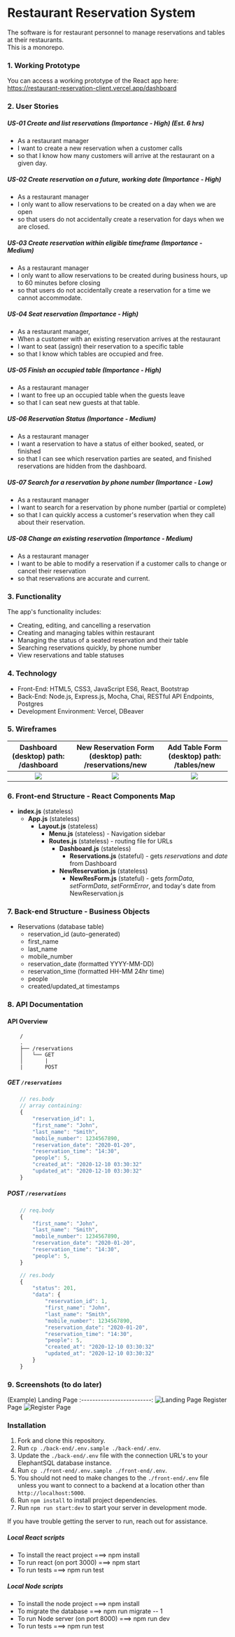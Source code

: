 # Restaurant Reservation System

The software is for restaurant personnel to manage reservations and tables at their restaurants.  
This is a monorepo.

### 1. Working Prototype

You can access a working prototype of the React app here: https://restaurant-reservation-client.vercel.app/dashboard

### 2. User Stories

##### US-01 Create and list reservations (Importance - High) (Est. 6 hrs)

- As a restaurant manager
- I want to create a new reservation when a customer calls
- so that I know how many customers will arrive at the restaurant on a given day.

##### US-02 Create reservation on a future, working date (Importance - High)

- As a restaurant manager
- I only want to allow reservations to be created on a day when we are open
- so that users do not accidentally create a reservation for days when we are closed.

##### US-03 Create reservation within eligible timeframe (Importance - Medium)

- As a restaurant manager
- I only want to allow reservations to be created during business hours, up to 60 minutes before closing
- so that users do not accidentally create a reservation for a time we cannot accommodate.

##### US-04 Seat reservation (Importance - High)

- As a restaurant manager,
- When a customer with an existing reservation arrives at the restaurant
- I want to seat (assign) their reservation to a specific table
- so that I know which tables are occupied and free.

##### US-05 Finish an occupied table (Importance - High)

- As a restaurant manager
- I want to free up an occupied table when the guests leave
- so that I can seat new guests at that table.

##### US-06 Reservation Status (Importance - Medium)

- As a restaurant manager
- I want a reservation to have a status of either booked, seated, or finished
- so that I can see which reservation parties are seated, and finished reservations are hidden from the dashboard.

##### US-07 Search for a reservation by phone number (Importance - Low)

- As a restaurant manager
- I want to search for a reservation by phone number (partial or complete)
- so that I can quickly access a customer's reservation when they call about their reservation.

##### US-08 Change an existing reservation (Importance - Medium)

- As a restaurant manager
- I want to be able to modify a reservation if a customer calls to change or cancel their reservation
- so that reservations are accurate and current.

### 3. Functionality

The app's functionality includes:

- Creating, editing, and cancelling a reservation
- Creating and managing tables within restaurant
- Managing the status of a seated reservation and their table
- Searching reservations quickly, by phone number
- View reservations and table statuses

### 4. Technology

- Front-End: HTML5, CSS3, JavaScript ES6, React, Bootstrap
- Back-End: Node.js, Express.js, Mocha, Chai, RESTful API Endpoints, Postgres
- Development Environment: Vercel, DBeaver

### 5. Wireframes

|       Dashboard (desktop) path: /dashboard       | New Reservation Form (desktop) path: /reservations/new  |      Add Table Form (desktop) path: /tables/new       |
| :----------------------------------------------: | :-----------------------------------------------------: | :---------------------------------------------------: |
| <img src="./resources/wireframes/Dashboard.svg"> | <img src="./resources/wireframes/Reservation-Form.svg"> | <img src="./resources/wireframes/Add-Table-Form.svg"> |

### 6. Front-end Structure - React Components Map

- **index.js** (stateless)
  - **App.js** (stateless)
    - **Layout.js** (stateless)
      - **Menu.js** (stateless) - Navigation sidebar
      - **Routes.js** (stateless) - routing file for URLs
        - **Dashboard.js** (stateless)
          - **Reservations.js** (stateful) - gets _reservations_ and _date_ from Dashboard
        - **NewReservation.js** (stateless)
          - **NewResForm.js** (stateful) - gets _formData_, _setFormData_, _setFormError_, and today's date from NewReservation.js

### 7. Back-end Structure - Business Objects

- Reservations (database table)
  - reservation_id (auto-generated)
  - first_name
  - last_name
  - mobile_number
  - reservation_date (formatted YYYY-MM-DD)
  - reservation_time (formatted HH-MM 24hr time)
  - people
  - created/updated_at timestamps

### 8. API Documentation

#### API Overview

```text
    /
    .
    ├── /reservations
    │   └── GET
    │       |
    |       POST
```

##### GET `/reservations`

```js
    // res.body
    // array containing:
    {
        "reservation_id": 1,
        "first_name": "John",
        "last_name": "Smith",
        "mobile_number": 1234567890,
        "reservation_date": "2020-01-20",
        "reservation_time": "14:30",
        "people": 5,
        "created_at": "2020-12-10 03:30:32"
        "updated_at": "2020-12-10 03:30:32"
    }
```

##### POST `/reservations`

```js
    // req.body
    {
        "first_name": "John",
        "last_name": "Smith",
        "mobile_number": 1234567890,
        "reservation_date": "2020-01-20",
        "reservation_time": "14:30",
        "people": 5,
    }

    // res.body
    {
        "status": 201,
        "data": {
            "reservation_id": 1,
            "first_name": "John",
            "last_name": "Smith",
            "mobile_number": 1234567890,
            "reservation_date": "2020-01-20",
            "reservation_time": "14:30",
            "people": 5,
            "created_at": "2020-12-10 03:30:32"
            "updated_at": "2020-12-10 03:30:32"
        }
    }
```

### 9. Screenshots (to do later)

(Example) Landing Page
:-------------------------:
![Landing Page](/github-images/screenshots/landing-page-screenshot.png)
Register Page
![Register Page](/github-images/screenshots/register-page-screenshot.png)

### Installation

1. Fork and clone this repository.
1. Run `cp ./back-end/.env.sample ./back-end/.env`.
1. Update the `./back-end/.env` file with the connection URL's to your ElephantSQL database instance.
1. Run `cp ./front-end/.env.sample ./front-end/.env`.
1. You should not need to make changes to the `./front-end/.env` file unless you want to connect to a backend at a location other than `http://localhost:5000`.
1. Run `npm install` to install project dependencies.
1. Run `npm run start:dev` to start your server in development mode.

If you have trouble getting the server to run, reach out for assistance.

##### Local React scripts

- To install the react project ===> npm install
- To run react (on port 3000) ===> npm start
- To run tests ===> npm run test

##### Local Node scripts

- To install the node project ===> npm install
- To migrate the database ===> npm run migrate -- 1
- To run Node server (on port 8000) ===> npm run dev
- To run tests ===> npm run test
